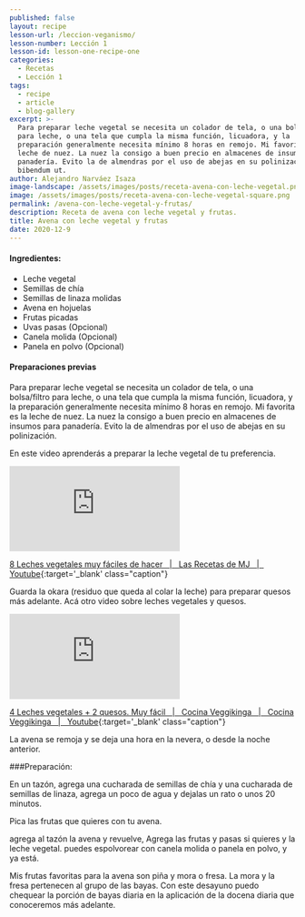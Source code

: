 ```yaml
---
published: false
layout: recipe
lesson-url: /leccion-veganismo/
lesson-number: Lección 1
lesson-id: lesson-one-recipe-one
categories:
  - Recetas
  - Lección 1
tags:
  - recipe
  - article
  - blog-gallery
excerpt: >-
  Para preparar leche vegetal se necesita un colador de tela, o una bolsa/filtro
  para leche, o una tela que cumpla la misma función, licuadora, y la
  preparación generalmente necesita mínimo 8 horas en remojo. Mi favorita es la
  leche de nuez. La nuez la consigo a buen precio en almacenes de insumos para
  panadería. Evito la de almendras por el uso de abejas en su polinización.
  bibendum ut.
author: Alejandro Narváez Isaza
image-landscape: /assets/images/posts/receta-avena-con-leche-vegetal.png
image: /assets/images/posts/receta-avena-con-leche-vegetal-square.png
permalink: /avena-con-leche-vegetal-y-frutas/
description: Receta de avena con leche vegetal y frutas.
title: Avena con leche vegetal y frutas
date: 2020-12-9
---
```

#### Ingredientes:

- Leche vegetal
- Semillas de chía
- Semillas de linaza molidas
- Avena en hojuelas
- Frutas picadas
- Uvas pasas (Opcional)
- Canela molida (Opcional)
- Panela en polvo (Opcional)

#### Preparaciones previas

Para preparar leche vegetal se necesita un colador de tela, o una bolsa/filtro para leche, o una tela que cumpla la misma función, licuadora, y la preparación generalmente necesita mínimo 8 horas en remojo. Mi favorita es la leche de nuez. La nuez la consigo a buen precio en almacenes de insumos para panadería. Evito la de almendras por el uso de abejas en su polinización.

En este video aprenderás a preparar la leche vegetal de tu preferencia.

<div class="video-wrapper">
  <iframe src="https://www.youtube.com/embed/SrKjL3yVU6w" frameborder="0" allow="accelerometer; autoplay; clipboard-write; encrypted-media; gyroscope; picture-in-picture" allowfullscreen></iframe>  
</div>

[8 Leches vegetales muy fáciles de hacer &nbsp; &#124; &nbsp; Las Recetas de MJ &nbsp; &#124; &nbsp; Youtube](https://www.youtube.com/watch?v=SrKjL3yVU6w){:target='_blank' class="caption"}

Guarda la okara (residuo que queda al colar la leche) para preparar quesos más adelante. Acá otro video sobre leches vegetales y quesos.

<div class="video-wrapper">
	<iframe src="https://www.youtube.com/embed/caIojdZGe_c" frameborder="0" allow="accelerometer; autoplay; clipboard-write; encrypted-media; gyroscope; picture-in-picture" allowfullscreen></iframe>
</div>

[4 Leches vegetales + 2 quesos. Muy fácil &nbsp; &#124; &nbsp; Cocina Veggikinga &nbsp; &#124; &nbsp; Cocina Veggikinga &nbsp; &#124; &nbsp; Youtube](https://www.youtube.com/watch?v=caIojdZGe_c){:target='_blank' class="caption"}

La avena se remoja y se deja una hora en la nevera, o desde la noche anterior.

###Preparación:

En un tazón, agrega una cucharada de semillas de chía y una cucharada de semillas de linaza, agrega un poco de agua y dejalas un rato o unos 20 minutos.

Pica las frutas que quieres con tu avena.

agrega al tazón la avena y revuelve, Agrega las frutas y pasas si quieres y la leche vegetal. puedes espolvorear con canela molida o panela en polvo, y ya está.

Mis frutas favoritas para la avena son piña y mora o fresa. La mora y la fresa pertenecen al grupo de las bayas. Con este desayuno puedo chequear la porción de bayas diaria en la aplicación de la docena diaria que conoceremos más adelante.
